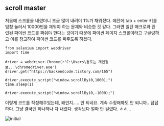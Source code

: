 ## scroll master

처음에 스크롤을 내렸더니 조금 많이 내려야 1%가 채워졌다.
예전에 tab + enter 키를 엄청 눌러서 10000번을 채워야 하는 문제와 비슷한 것 같다.
그러면 일단 매크로와 관련된 파이썬 코드를 짜줘야 한다는 것이기 때문에
파이썬 페이지 스크롤이라고 구글링하고 이를 참고하여 파이썬 코드를 짜주도록 하겠다.

    from selenium import webdriver
    import time
    
    driver = webdriver.Chrome(r'C:\Users\경로는 개인정보...\chromedriver.exe')
    driver.get("https://backendcode.tistory.com/165")
    
    driver.execute_script("window.scrollBy(0,1000);")
    time.sleep(1)
    
    driver.execute_script("window.scrollBy(0,-1000);")

이렇게 코드를 작성해주었는데, 왜인지..... 안 되네요.
계속 수정해봐도 안 되니까.. 답답하다.
그냥 결국엔 하나하나 다 내렸다. 생각보다 얼마 안 걸렸다. ㅎㅎ...


![initial](https://github.com/rlozll/SpaceWar/assets/157143590/14929293-d869-425e-b068-988c7b086fb8)
